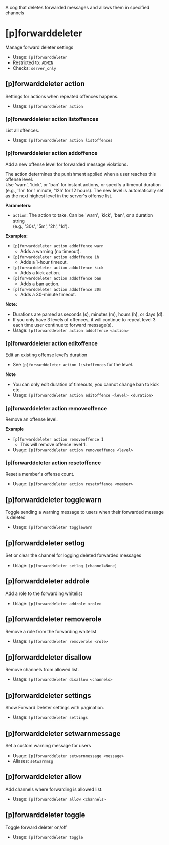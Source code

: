 A cog that deletes forwarded messages and allows them in specified channels

# [p]forwarddeleter
Manage forward deleter settings<br/>
 - Usage: `[p]forwarddeleter`
 - Restricted to: `ADMIN`
 - Checks: `server_only`
## [p]forwarddeleter action
Settings for actions when repeated offences happens.<br/>
 - Usage: `[p]forwarddeleter action`
### [p]forwarddeleter action listoffences
List all offences.<br/>
 - Usage: `[p]forwarddeleter action listoffences`
### [p]forwarddeleter action addoffence
Add a new offense level for forwarded message violations.<br/>

The action determines the punishment applied when a user reaches this offense level.<br/>
Use 'warn', 'kick', or 'ban' for instant actions, or specify a timeout duration<br/>
(e.g., '1m' for 1 minute, '12h' for 12 hours). The new level is automatically set<br/>
as the next highest level in the server's offense list.<br/>

**Parameters:**<br/>
- `action`: The action to take. Can be 'warn', 'kick', 'ban', or a duration string<br/>
(e.g., '30s', '5m', '2h', '1d').<br/>

**Examples:**<br/>
- `[p]forwarddeleter action addoffence warn`<br/>
    - Adds a warning (no timeout).<br/>
- `[p]forwarddeleter action addoffence 1h`<br/>
    - Adds a 1-hour timeout.<br/>
- `[p]forwarddeleter action addoffence kick`<br/>
    - Adds a kick action.<br/>
- `[p]forwarddeleter action addoffence ban`<br/>
    - Adds a ban action.<br/>
- `[p]forwarddeleter action addoffence 30m`<br/>
    - Adds a 30-minute timeout.<br/>

**Note:**<br/>
- Durations are parsed as seconds (s), minutes (m), hours (h), or days (d).<br/>
- If you only have 3 levels of offences, it will continue to repeat level 3 each time user continue to forward message(s).<br/>
 - Usage: `[p]forwarddeleter action addoffence <action>`
### [p]forwarddeleter action editoffence
Edit an existing offense level's duration<br/>

- See `[p]forwarddeleter action listoffences` for the level.<br/>

**Note**<br/>
- You can only edit duration of timeouts, you cannot change ban to kick etc.<br/>
 - Usage: `[p]forwarddeleter action editoffence <level> <duration>`
### [p]forwarddeleter action removeoffence
Remove an offense level.<br/>

**Example**<br/>
- `[p]forwarddeleter action removeoffence 1`<br/>
    - This will remove offence level 1.<br/>
 - Usage: `[p]forwarddeleter action removeoffence <level>`
### [p]forwarddeleter action resetoffence
Reset a member's offense count.<br/>
 - Usage: `[p]forwarddeleter action resetoffence <member>`
## [p]forwarddeleter togglewarn
Toggle sending a warning message to users when their forwarded message is deleted<br/>
 - Usage: `[p]forwarddeleter togglewarn`
## [p]forwarddeleter setlog
Set or clear the channel for logging deleted forwarded messages<br/>
 - Usage: `[p]forwarddeleter setlog [channel=None]`
## [p]forwarddeleter addrole
Add a role to the forwarding whitelist<br/>
 - Usage: `[p]forwarddeleter addrole <role>`
## [p]forwarddeleter removerole
Remove a role from the forwarding whitelist<br/>
 - Usage: `[p]forwarddeleter removerole <role>`
## [p]forwarddeleter disallow
Remove channels from allowed list.<br/>
 - Usage: `[p]forwarddeleter disallow <channels>`
## [p]forwarddeleter settings
Show Forward Deleter settings with pagination.<br/>
 - Usage: `[p]forwarddeleter settings`
## [p]forwarddeleter setwarnmessage
Set a custom warning message for users<br/>
 - Usage: `[p]forwarddeleter setwarnmessage <message>`
 - Aliases: `setwarnmsg`
## [p]forwarddeleter allow
Add channels where forwarding is allowed list.<br/>
 - Usage: `[p]forwarddeleter allow <channels>`
## [p]forwarddeleter toggle
Toggle forward deleter on/off<br/>
 - Usage: `[p]forwarddeleter toggle`
